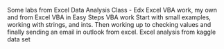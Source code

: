 Some labs from Excel Data Analysis Class - Edx
Excel VBA work, my own and from Excel VBA in Easy Steps
VBA work
Start with small examples, working with strings, and ints. Then working up to checking values and finally sending an email in outlook from excel.
Excel analysis from kaggle data set

